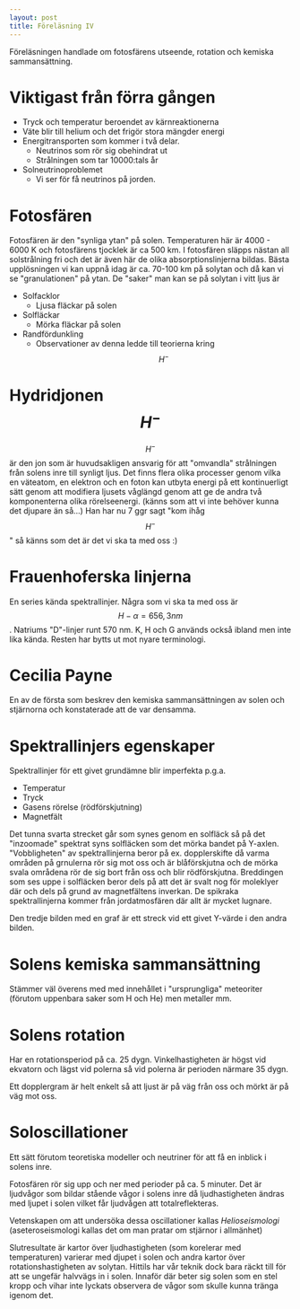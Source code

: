 ```yaml
---
layout: post
title: Föreläsning IV
---
```


Föreläsningen handlade om fotosfärens utseende, rotation och kemiska sammansättning.

# Viktigast från förra gången

* Tryck och temperatur beroendet av kärnreaktionerna
* Väte blir till helium och det frigör stora mängder energi
* Energitransporten som kommer i två delar.
	- Neutrinos som rör sig obehindrat ut
	- Strålningen som tar 10000:tals år
* Solneutrinoproblemet
	- Vi ser för få neutrinos på jorden.

# Fotosfären

Fotosfären är den "synliga ytan" på solen. Temperaturen här är 4000 - 6000 K och fotosfärens tjocklek är ca 500 km. I fotosfären släpps nästan all solstrålning fri och det är även här de olika absorptionslinjerna bildas. Bästa upplösningen vi kan uppnå idag är ca. 70-100 km på solytan och då kan vi se "granulationen" på ytan. De "saker" man kan se på solytan i vitt ljus är

* Solfacklor
	- Ljusa fläckar på solen
* Solfläckar
	- Mörka fläckar på solen
* Randfördunkling
	- Observationer av denna ledde till teorierna kring $$ H^{-} $$

# Hydridjonen $$ H^{-} $$

$$ H^{-} $$ är den jon som är huvudsakligen ansvarig för att "omvandla" strålningen från solens inre till synligt ljus. Det finns flera olika processer genom vilka en väteatom, en elektron och en foton kan utbyta energi på ett kontinuerligt sätt genom att modifiera ljusets våglängd genom att ge de andra två komponenterna olika rörelseenergi. (känns som att vi inte behöver kunna det djupare än så...) Han har nu 7 ggr sagt "kom ihåg $$ H^{-} $$" så känns som det är det vi ska ta med oss :)

# Frauenhoferska linjerna

En series kända spektrallinjer. Några som vi ska ta med oss är $$ H-α = 656,3 nm $$. Natriums "D"-linjer runt 570 nm. K, H och G används också ibland men inte lika kända. Resten har bytts ut mot nyare terminologi.

# Cecilia Payne

En av de första som beskrev den kemiska sammansättningen av solen och stjärnorna och konstaterade att de var densamma.

# Spektrallinjers egenskaper

Spektrallinjer för ett givet grundämne blir imperfekta p.g.a.

* Temperatur
* Tryck
* Gasens rörelse (rödförskjutning)
* Magnetfält

Det tunna svarta strecket går som synes genom en solfläck så på det "inzoomade" spektrat syns solfläcken som det mörka bandet på Y-axlen. "Vobbligheten" av spektrallinjerna beror på ex. dopplerskifte då varma områden på grnulerna rör sig mot oss och är blåförskjutna och de mörka svala områdena rör de sig bort från oss och blir rödförskjutna.
Breddingen som ses uppe i solfläcken beror dels på att det är svalt nog för moleklyer där och dels på grund av magnetfältens inverkan.
De spikraka spektrallinjerna kommer från jordatmosfären där allt är mycket lugnare.

Den tredje bilden med en graf är ett streck vid ett givet Y-värde i den andra bilden.


# Solens kemiska sammansättning

Stämmer väl överens med med innehållet i "ursprungliga" meteoriter (förutom uppenbara saker som H och He) men metaller mm.

# Solens rotation

Har en rotationsperiod på ca. 25 dygn. Vinkelhastigheten är högst vid ekvatorn och lägst vid polerna så vid polerna är perioden närmare 35 dygn.

Ett dopplergram är helt enkelt så att ljust är på väg från oss och mörkt är på väg mot oss.

# Soloscillationer

Ett sätt förutom teoretiska modeller och neutriner för att få en inblick i solens inre.

Fotosfären rör sig upp och ner med perioder på ca. 5 minuter. Det är ljudvågor som bildar stående vågor i solens inre då ljudhastigheten ändras med ljupet i solen vilket får ljudvågen att totalreflekteras.

Vetenskapen om att undersöka dessa oscillationer kallas _Helioseismologi_ (aseteroseismologi kallas det om man pratar om stjärnor i allmänhet)

Slutresultate är kartor över ljudhastigheten (som korelerar med temperaturen) varierar med djupet i solen och andra kartor över rotationshastigheten av solytan. Hittils har vår teknik dock bara räckt till för att se ungefär halvvägs in i solen. Innaför där beter sig solen som en stel kropp och vihar inte lyckats observera de vågor som skulle kunna tränga igenom det.

















